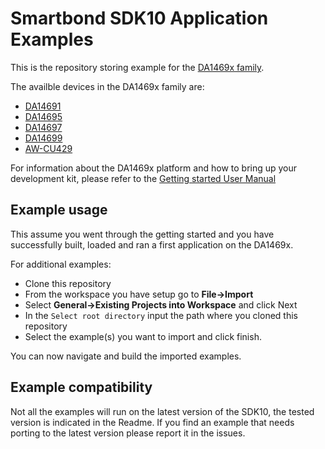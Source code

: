# Smartbond SDK10 Application Examples

This is the repository storing example for the [DA1469x family](https://www.dialog-semiconductor.com/products/bluetooth-low-energy/da1469x).

The availble devices in the DA1469x family are:
- [DA14691](https://www.dialog-semiconductor.com/products/bluetooth-low-energy/da1469x)
- [DA14695](https://www.dialog-semiconductor.com/products/bluetooth-low-energy/da1469x)
- [DA14697](https://www.dialog-semiconductor.com/products/bluetooth-low-energy/da1469x)
- [DA14699](https://www.dialog-semiconductor.com/products/bluetooth-low-energy/da1469x)
- [AW-CU429](https://www.dialog-semiconductor.com/products/azurewave-aw-cu429)

For information about the DA1469x platform and how to bring up your development kit, please refer to the [Getting started User Manual](http://lpccs-docs.dialog-semiconductor.com/um-b-090-da1469x_getting_started/index.html)

## Example usage

This assume you went through the getting started and you have successfully built, loaded and ran a first application on the DA1469x.

For additional examples:

- Clone this repository
- From the workspace you have setup go to **File->Import**
- Select **General->Existing Projects into Workspace** and click Next
- In the `Select root directory` input the path where you cloned this repository
- Select the example(s) you want to import and click finish.

You can now navigate and build the imported examples.

## Example compatibility

Not all the examples will run on the latest version of the SDK10, the tested version is indicated in the Readme. If you find an example that needs porting to the latest version please report it in the issues.
